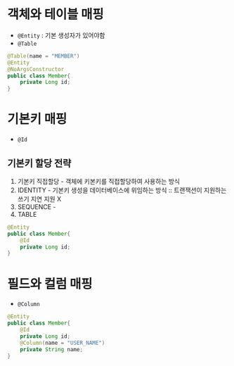 
# 객체와 테이블 매핑
- `@Entity` : 기본 생성자가 있어야함
- `@Table`

```java
@Table(name = "MEMBER")
@Entity
@NoArgsConstructor
public class Member{
    private Long id;
}
```

# 기본키 매핑
- `@Id`
## 기본키 할당 전략
1. 기본키 직접할당 - 객체에 키본키를 직접할당하여 사용하는 방식
2. IDENTITY - 기본키 생성을 데이터베이스에 위임하는 방식 :: 트랜잭션이 지원하는 쓰기 지연 지원 X
3. SEQUENCE - 
4. TABLE

```java
@Entity
public class Member{
    @Id
    private Long id;
}
```

# 필드와 컬럼 매핑
- `@Column`

```java
@Entity
public class Member{
    @Id
    private Long id;
    @Column(name = "USER_NAME")
    private String name;
}
```
